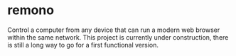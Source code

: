 # remono
Control a computer from any device that can run a modern web browser within the same network.
This project is currently under construction, there is still a long way to go for a first functional version.
